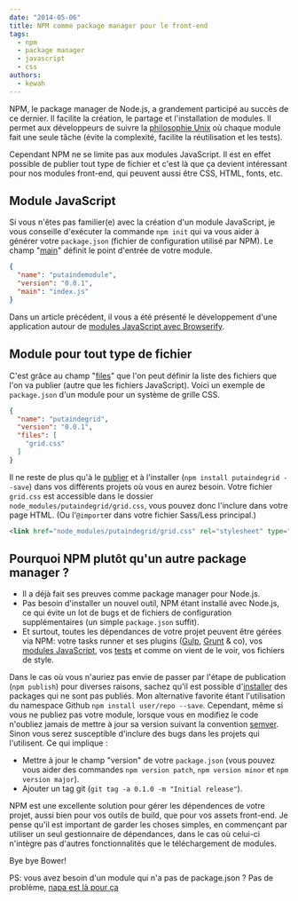 ```yaml
---
date: "2014-05-06"
title: NPM comme package manager pour le front-end
tags:
  - npm
  - package manager
  - javascript
  - css
authors:
  - kewah
---
```


NPM, le package manager de Node.js, a grandement participé au succès de ce dernier.
Il facilite la création, le partage et l'installation de modules.
Il permet aux développeurs de suivre la [philosophie Unix](http://www.faqs.org/docs/artu/ch01s06.html)
où chaque module fait une seule tâche (évite la complexité, facilite la réutilisation et les tests).

Cependant NPM ne se limite pas aux modules JavaScript. Il est en effet possible
de publier tout type de fichier et c'est là que ça devient intéressant pour nos
modules front-end, qui peuvent aussi être CSS, HTML, fonts, etc.

## Module JavaScript

Si vous n'êtes pas familier(e) avec la création d'un module JavaScript, je vous
conseille d'exécuter la commande `npm init` qui va vous aider à générer votre
`package.json` (fichier de configuration utilisé par NPM). Le champ
"[main](https://www.npmjs.org/doc/json.html#main)" définit le point d'entrée de
votre module.

```json
{
  "name": "putaindemodule",
  "version": "0.0.1",
  "main": "index.js"
}
```

Dans un article précédent, il vous a été présenté le développement d'une application
autour de [modules JavaScript avec Browserify](/posts/js/browserify-all-the-things/).

## Module pour tout type de fichier

C'est grâce au champ "[files](https://www.npmjs.org/doc/json.html#files)" que
l'on peut définir la liste des fichiers que l'on va publier (autre que les fichiers JavaScript).
Voici un exemple de `package.json` d'un module pour un système de grille CSS.

```json
{
  "name": "putaindegrid",
  "version": "0.0.1",
  "files": [
    "grid.css"
  ]
}
```

Il ne reste de plus qu'à le [publier](https://gist.github.com/coolaj86/1318304)
et à l'installer (`npm install putaindegrid --save`) dans vos différents projets
où vous en aurez besoin. Votre fichier `grid.css` est accessible dans le dossier
`node_modules/putaindegrid/grid.css`, vous pouvez donc l'inclure dans votre page
HTML. (Ou l'`@import`er dans votre fichier Sass/Less principal.)

```html
<link href="node_modules/putaindegrid/grid.css" rel="stylesheet" type="text/css">
```

## Pourquoi NPM plutôt qu'un autre package manager ?

- Il a déjà fait ses preuves comme package manager pour Node.js.
- Pas besoin d'installer un nouvel outil, NPM étant installé avec Node.js, ce qui
évite un lot de bugs et de fichiers de configuration supplémentaires (un simple `package.json` suffit).
- Et surtout, toutes les dépendances de votre projet peuvent être gérées via NPM:
votre tasks runner et ses plugins ([Gulp](/posts/js/introduction-gulp/), [Grunt](/posts/js/premiers-pas-avec-grunt/) & co), vos [modules JavaScript](/posts/js/browserify-all-the-things/), vos [tests](/posts/js/introduction-au-testing-js-front/)
et comme on vient de le voir, vos fichiers de style.

Dans le cas où vous n'auriez pas envie de passer par l'étape de publication
(`npm publish`) pour diverses raisons, sachez qu'il est possible
d'[installer](https://www.npmjs.org/doc/cli/npm-install.html) des packages qui ne
sont pas publiés. Mon alternative favorite étant l'utilisation du namespace Github
`npm install user/repo --save`.
Cependant, même si vous ne publiez pas votre module, lorsque vous en modifiez le
code n'oubliez jamais de mettre à jour sa version suivant la convention
[semver](http://semver.org/). Sinon vous serez susceptible d'inclure des bugs dans
les projets qui l'utilisent. Ce qui implique :

- Mettre à jour le champ "version" de votre `package.json` (vous pouvez vous
  aider des commandes `npm version patch`, `npm version minor` et `npm version major`).
- Ajouter un tag git (`git tag -a 0.1.0 -m "Initial release"`).

NPM est une excellente solution pour gérer les dépendences de votre projet, aussi
bien pour vos outils de build, que pour vos assets front-end. Je pense qu'il est
important de garder les choses simples, en commençant par utiliser un seul
gestionnaire de dépendances, dans le cas où celui-ci n'intègre pas d'autres
fonctionnalités que le téléchargement de modules.

Bye bye Bower!

PS: vous avez besoin d'un module qui n'a pas de package.json ? Pas de problème, [napa est là pour ça](/posts/nodejs/napa-ou-comment-telecharger-package-napa-package-json/)

